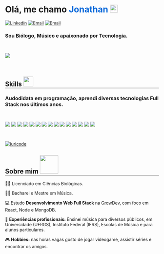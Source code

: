 # Olá, me chamo <span style="color: #0969da;">Jonathan</span> <img src="https://media.giphy.com/media/hvRJCLFzcasrR4ia7z/giphy.gif" width="25px">

[![Linkedin](https://img.shields.io/badge/-LinkedIn-blue?style=flat&logo=Linkedin&logoColor=white)](https://www.linkedin.com/in/jonathan-spinelli/) 
[![Email](https://img.shields.io/badge/Email-D14836?style=flat&logo=gmail&logoColor=white)](mailto:contato@jonathanspinelli.com) [![Email](https://img.shields.io/badge/Instagram-E4405F?style=flat&logo=instagram&logoColor=white)](https://instagram.com/_jonathanspinelli) 



### Sou Biólogo, Músico e apaixonado por Tecnologia. 

<br>

<a href="https://github.com/DenverCoder1/readme-typing-svg"><img src="https://readme-typing-svg.herokuapp.com?&font=IBM+Plex+Sans&color=2EA0D2&duration=3500&size=20&lines=Seja+bem-vindo+ao+meu+perfil+do+GitHub!" /></a>


<br>


<h2 style="border-bottom: 1px solid rgb(90, 90, 90);"> Skills <img src = "https://media2.giphy.com/media/QssGEmpkyEOhBCb7e1/giphy.gif?cid=ecf05e47a0n3gi1bfqntqmob8g9aid1oyj2wr3ds3mg700bl&rid=giphy.gif" width = 32px></h2>

 
### Audodidata em programação, aprendi diversas tecnologias Full Stack nos últimos anos.

<br>

<img src="https://img.shields.io/badge/HTML-239120?style=for-the-badge&logo=html5&logoColor=white"> <img src="https://img.shields.io/badge/CSS-239120?&style=for-the-badge&logo=css3&logoColor=white"> <img src="https://img.shields.io/badge/JavaScript-F7DF1E?style=for-the-badge&logo=javascript&logoColor=black"> <img src="https://img.shields.io/badge/TypeScript-007ACC?style=for-the-badge&logo=typescript&logoColor=white"> <img src="https://img.shields.io/badge/Java-ED8B00?style=for-the-badge&logo=java&logoColor=white"> <img src="https://img.shields.io/badge/Ruby-CC342D?style=for-the-badge&logo=ruby&logoColor=white"> <img src="https://img.shields.io/badge/Node.js-43853D?style=for-the-badge&logo=node.js&logoColor=white"> <img src="https://img.shields.io/badge/Express.js-404D59?style=for-the-badge"> <img src="https://img.shields.io/badge/React-20232A?style=for-the-badge&logo=react&logoColor=61DAFB"> <img src="https://img.shields.io/badge/Angular-DD0031?style=for-the-badge&logo=angular&logoColor=white"> <img src="https://img.shields.io/badge/Ruby_on_Rails-CC0000?style=for-the-badge&logo=ruby-on-rails&logoColor=white"> <img src="https://img.shields.io/badge/git-%23F05033.svg?style=for-the-badge&logo=git&logoColor=white"> <img src="https://img.shields.io/badge/github-%23121011.svg?style=for-the-badge&logo=github&logoColor=white"> <img src="https://img.shields.io/badge/PostgreSQL-316192?style=for-the-badge&logo=postgresql&logoColor=white"> <img src="https://img.shields.io/badge/MongoDB-4EA94B?style=for-the-badge&logo=mongodb&logoColor=white">

<br>

[![iuricode](https://github-readme-stats.vercel.app/api/top-langs/?username=jtspinelli&hide=html&layout=compact&theme=default)](https://github.com/anuraghazra/github-readme-stats)

<h2 style="border-bottom: 1px solid rgb(90, 90, 90);"> Sobre mim <img src = "https://media.giphy.com/media/qTEYp8Gdjp695k8Mns/giphy.gif" width = 60px></h2>

 
 👨‍🎓 Licenciado em Ciências Biológicas.

 👨‍🎓 Bacharel e Mestre em Música.

 💻 Estudo <b>Desenvolvimento Web Full Stack</b> na [GrowDev](https://www.growdev.com.br/), com foco em React, Node e MongoDB.

💼 <b>Experiências profissionais:</b> Ensinei música para diversos públicos, em Universidade (UFRGS), Instituto Federal (IFRS), Escolas de Música e para alunos particulares.

🎮 <b>Hobbies:</b> nas horas vagas gosto de jogar videogame, assistir séries e encontrar os amigos.

<br>





<!-- 
👋
**jtspinelli/jtspinelli** is a ✨ _special_ ✨ repository because its `README.md` (this file) appears on your GitHub profile.

Here are some ideas to get you started:

- 🔭 I’m currently working on ...
- 🌱 I’m currently learning ...
- 👯 I’m looking to collaborate on ...
- 🤔 I’m looking for help with ...
- 💬 Ask me about ...
- 📫 How to reach me: ...
- 😄 Pronouns: ...
- ⚡ Fun fact: ...
-->

